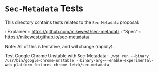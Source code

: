 `Sec-Metadata` Tests
====================

This directory contains tests related to the `Sec-Metadata` proposal:

:   Explainer
::  <https://github.com/mikewest/sec-metadata>
:   "Spec"
::  <https://mikewest.github.io/sec-metadata/>

Note: All of this is tentative, and will change (rapidly).

Test Google Chrome Unstable with Sec-Metadata: `./wpt run --binary /usr/bin/google-chrome-unstable --binary-arg=--enable-experimental-web-platform-features chrome fetch/sec-metadata`
